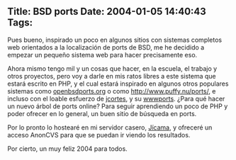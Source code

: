 Title: BSD ports
Date: 2004-01-05 14:40:43
Tags: 
---
<p>Pues bueno, inspirado un poco en algunos sitios con sistemas completos web orientados a la localización de ports de BSD, me he decidido a empezar un pequeño sistema web para hacer precisamente eso.</p>

<p>Ahora mismo tengo mil y un cosas que hacer, en la escuela, el trabajo y otros proyectos, pero voy a darle en mis ratos libres a este sistema que estará escrito en PHP, y el cual estará inspirado en algunos otros populares sistemas como <a href="http://web.archive.org/web/20040128181544/http://www.openbsdports.org/">openbsdports.org</a> o como <a href="http://web.archive.org/web/20040128181544/http://www.puffy.nu/ports/"><a href="http://www.puffy.nu/ports/">http://www.puffy.nu/ports/</a></a>, e incluso con el loable esfuerzo de <a href="http://web.archive.org/web/20040128181544/http://www.bsdcoders.org/%7Ejcortes">jcortes</a>, y su <a href="http://web.archive.org/web/20040128181544/http://www.bsdcoders.org/%7Ejcortes/es/wwwports.html">wwwports</a>. ¿Para qué hacer un nuevo árbol de ports online? Para seguir aprendiendo un poco de PHP y poder ofrecer en lo general, un buen sitio de búsqueda en ports.</p>

<p>Por lo pronto lo hostearé en mi servidor casero, <a href="http://web.archive.org/web/20040128181544/http://www.mexska.org/">Jícama</a>, y ofreceré un acceso AnonCVS para que se puedan ir viendo los resultados.</p>

<p>Por cierto, un muy feliz 2004 para todos.</p>
